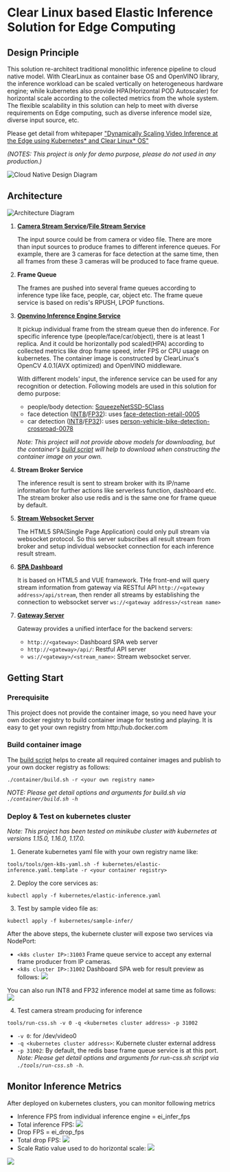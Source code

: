 # Clear Linux based Elastic Inference Solution for Edge Computing

## Design Principle
This solution re-architect traditional monolithic inference pipeline to cloud native model. With ClearLinux as container base OS and OpenVINO library, the inference workload can be scaled vertically on heterogeneous hardware engine; while kubernetes also provide HPA(Horizontal POD Autoscaler) for horizontal scale according to the collected metrics from the whole system. The flexible scalability in this solution can help to meet with diverse requirements on Edge computing, such as diverse inference model size, diverse input source, etc.

Please get detail from whitepaper ["Dynamically Scaling Video Inference at the Edge using Kubernetes* and Clear Linux* OS"](https://clearlinux.org/blogs-news/dynamically-scaling-video-inference-edge)

_(NOTES: This project is only for demo purpose, please do not used in any production.)_

![Cloud Native Design Diagram](doc/images/cloud_native_design.png)

## Architecture

![Architecture Diagram](doc/images/architecture.png)

1. **[Camera Stream Service](apps/camera_stream_service.py)/[File Stream Service](apps/file_stream_service.py)**

    The input source could be from camera or video file. There are more than input sources  to produce frames to different inference queues. For example, there are 3 cameras for face detection at the same time, then all frames from these 3 cameras will be produced to face frame queue.

2. **Frame Queue**

    The frames are pushed into several frame queues according to inference type like face, people, car, object etc. The frame queue service is based on redis's RPUSH, LPOP functions.

3. **[Openvino Inference Engine Service](apps/infer_service.py)**

    It pickup individual frame from the stream queue then do inference. For specific inference type (people/face/car/object), there is at least 1 replica. And it could be horizontally pod scaled(HPA) according to collected metrics like drop frame speed, infer FPS or CPU usage on kubernetes. The container image is constructed by ClearLinux's OpenCV 4.0.1(AVX optimized) and OpenVINO middleware.

    With different models' input, the inference service can be used for any recognition or detection. Following models are used in this solution for demo purpose:

    * people/body detection: [SqueezeNetSSD-5Class](https://github.com/intel/Edge-optimized-models/tree/master/SqueezeNet%205-Class%20detection)
    * face detection ([INT8](https://download.01.org/opencv/2019/open_model_zoo/R2/20190628_180000_models_bin/face-detection-retail-0005/INT8/)/[FP32](https://download.01.org/opencv/2019/open_model_zoo/R2/20190628_180000_models_bin/face-detection-retail-0005/FP32/)): uses [face-detection-retail-0005](https://docs.openvinotoolkit.org/2019_R2/_intel_models_face_detection_retail_0005_description_face_detection_retail_0005.html)
    * car detection ([INT8](https://download.01.org/opencv/2019/open_model_zoo/R2/20190628_180000_models_bin/person-vehicle-bike-detection-crossroad-0078/INT8/)/[FP32](https://download.01.org/opencv/2019/open_model_zoo/R2/20190628_180000_models_bin/person-vehicle-bike-detection-crossroad-0078/FP32/)): uses [person-vehicle-bike-detection-crossroad-0078](https://docs.openvinotoolkit.org/2019_R1/_person_vehicle_bike_detection_crossroad_0078_description_person_vehicle_bike_detection_crossroad_0078.html)

    _Note: This project will not provide above models for downloading, but the container's [build script](tools/download-models.sh) will help to download when constructing the container image on your own._

4. **Stream Broker Service**

    The inference result is sent to stream broker with its IP/name information for further actions like serverless function, dashboard etc. The stream broker also use redis and is the same one for frame queue by default.

5. **[Stream Websocket Server](apps/websocket_server.py)**

    The HTML5 SPA(Single Page Application) could only pull stream via websocket protocol. So this server subscribes all result stream from broker and setup individual websocket connection for each inference result stream.

6. **[SPA Dashboard](spa/src/views/index.vue)**

    It is based on HTML5 and VUE framework. THe front-end will query stream information from gateway via RESTful API `http://<gateway address>/api/stream`, then render all streams by establishing the connection to websocket server `ws://<gateway address>/<stream name>`

7. **[Gateway Server](apps/gateway_server.py)**

    Gateway provides a unified interface for the backend servers:
    * `http://<gateway>`: Dashboard SPA web server
    * `http://<gateway>/api/`: Restful API server
    * `ws://<gateway>/<stream_name>`: Stream websocket server.

## Getting Start

### Prerequisite

This project does not provide the container image, so you need have your own docker registry to build container image for testing and playing. It is easy to get your own registry from http:/hub.docker.com

### Build container image

The [build script](container/build.sh) helps to create all required container images and publish to your own docker registry as follows:

```
./container/build.sh -r <your own registry name>
```
_NOTE: Please get detail options and arguments for build.sh via `./container/build.sh -h`_

### Deploy & Test on kubernetes cluster

_Note: This project has been tested on minikube cluster with kubernetes at versions 1.15.0, 1.16.0, 1.17.0._

1. Generate kubernetes yaml file with your own registry name like:
```
tools/tools/gen-k8s-yaml.sh -f kubernetes/elastic-inference.yaml.template -r <your container registry>
```
2. Deploy the core services as:
```
kubectl apply -f kubernetes/elastic-inference.yaml
```
3. Test by sample video file as:
```
kubectl apply -f kubernetes/sample-infer/
```

After the above steps, the kubernete cluster will expose two services via NodePort:
* `<k8s cluster IP>:31003`
    Frame queue service to accept any external frame producer from IP cameras.
* `<k8s cluster IP>:31002`
    Dashboard SPA web for result preview as follows:
![](doc/images/spa.png)

You can also run INT8 and FP32 inference model at same time as follows:
![](doc/images/spa_int8_fp32.png)

4. Test camera stream producing for inference
```
tools/run-css.sh -v 0 -q <kubernetes cluster address> -p 31002
```
* `-v 0`: for /dev/video0
* `-q <kubernetes cluster address>`: Kubernete cluster external address
* `-p 31002`: By default, the redis base frame queue service is at this port.
_Note: Please get detail options and arguments for run-css.sh script via `./tools/run-css.sh -h`_.


## Monitor Inference Metrics

After deployed on kubernetes clusters, you can monitor following metrics
* Inference FPS from individual inference engine = ei_infer_fps
* Total inference FPS: ![](doc/images/total_infer_fps.png)
* Drop FPS = ei_drop_fps
* Total drop FPS: ![](doc/images/total_drop_fps.png)
* Scale Ratio value used to do horizontal scale: ![](doc/images/scale_ratio.png)

![](doc/images/grafana.png)